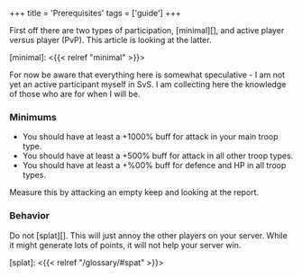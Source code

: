 +++
title = 'Prerequisites'
tags = ['guide']
+++

First off there are two types of participation, [minimal][], and active player
versus player (PvP).  This article is looking at the latter.

[minimal]: <{{< relref "minimal" >}}>

For now be aware that everything here is somewhat speculative - I am not yet an
active participant myself in SvS.  I am collecting here the knowledge of those
who are for when I will be.

### Minimums

* You should have at least a +1000% buff for attack in your main troop type. 
* You should have at least a +500% buff for attack in all other troop types.
* You should have at least a +%00% buff for defence and HP in all troop types.

Measure this by attacking an empty keep and looking at the report. 

### Behavior

Do not [splat][].  This will just annoy the other players on your server. While
it might generate lots of points, it will not help your server win. 

[splat]: <{{< relref "/glossary/#spat" >}}>
